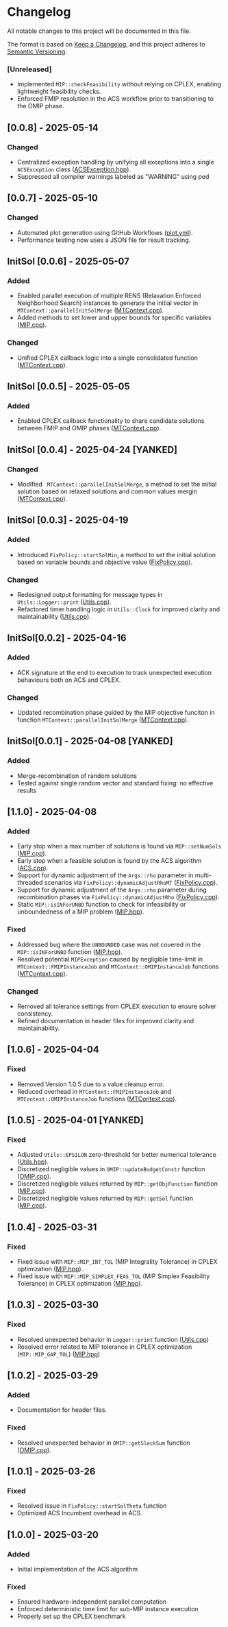 # Changelog

All notable changes to this project will be documented in this file.

The format is based on [Keep a Changelog](https://keepachangelog.com/en/1.0.0/), and this project adheres to [Semantic Versioning](https://semver.org/spec/v2.0.0.html).


### [Unreleased]  
- Implemented `MIP::checkFeasibility` without relying on CPLEX, enabling lightweight feasibility checks.  
- Enforced FMIP resolution in the ACS workflow prior to transitioning to the OMIP phase.


## [0.0.8] - 2025-05-14  
### Changed  
- Centralized exception handling by unifying all exceptions into a single `ACSException` class ([ACSException.hpp](code/include/ACSException.hpp)).  
- Suppressed all compiler warnings labeled as "WARNING" using ped


## [0.0.7] - 2025-05-10  
### Changed  
- Automated plot generation using GitHub Workflows ([plot.yml](.github/workflows/plot.yml)).  
- Performance testing now uses a JSON file for result tracking.  


## InitSol [0.0.6] - 2025-05-07  
### Added  
- Enabled parallel execution of multiple RENS (Relaxation Enforced Neighborhood Search) instances to generate the initial vector in `MTContext::parallelInitSolMerge` ([MTContext.cpp](code/source/MTContext.cpp)). 
- Added methods to set lower and upper bounds for specific variables ([MIP.cpp](code/source/MIP.cpp)).  

### Changed  
- Unified CPLEX callback logic into a single consolidated function ([MTContext.cpp](code/source/MTContext.cpp)).  


## InitSol [0.0.5] - 2025-05-05
### Added  
- Enabled CPLEX callback functionality to share candidate solutions between FMIP and OMIP phases ([MTContext.cpp](code/source/MTContext.cpp)).  


## InitSol [0.0.4] - 2025-04-24 [YANKED]
### Changed 
- Modified ` MTContext::parallelInitSolMerge`, a method to set the initial solution based on relaxed solutions and common values mergin ([MTContext.cpp](code/source/MTContext.cpp)).  


## InitSol [0.0.3] - 2025-04-19  
### Added  
- Introduced `FixPolicy::startSolMin`, a method to set the initial solution based on variable bounds and objective value ([FixPolicy.cpp](code/source/FixPolicy.cpp)).  

### Changed  
- Redesigned output formatting for message types in `Utils::Logger::print` ([Utils.cpp](code/source/Utils.cpp)).  
- Refactored timer handling logic in `Utils::Clock` for improved clarity and maintainability ([Utils.cpp](code/source/Utils.cpp)).  


## InitSol[0.0.2] - 2025-04-16
### Added
- ACK signature at the end to execution to track unexpected execution behaviours both on ACS and CPLEX.

### Changed
- Updated recombination phase guided by the MIP objective funciton in function `MTContext::parallelInitSolMerge` ([MTContext.cpp](code/source/MTContext.cpp)).


## InitSol[0.0.1] - 2025-04-08 [YANKED]
### Added
- Merge-recombination of random solutions
- Tested against single random vector and standard fixing: no effective results


## [1.1.0] - 2025-04-08
### Added
- Early stop when a max number of solutions is found via `MIP::setNumSols` ([MIP.cpp](code/source/MIP.cpp)).
- Early stop when a feasible solution is found by the ACS algorithm ([ACS.cpp](code/source/ACS.cpp)).
- Support for dynamic adjustment of the `Args::rho` parameter in multi-threaded scenarios via `FixPolicy::dynamicAdjustRhoMT` ([FixPolicy.cpp](code/source/FixPolicy.cpp)).
- Support for dynamic adjustment of the `Args::rho` parameter during recombination phases via `FixPolicy::dynamicAdjustRho` ([FixPolicy.cpp](code/source/FixPolicy.cpp)).
- Static `MIP::isINForUNBD` function to check for infeasibility or unboundedness of a MIP problem ([MIP.hpp](code/include/MIP.hpp)).

### Fixed
- Addressed bug where the `UNBOUNDED` case was not covered in the `MIP::isINForUNBD` function ([MIP.hpp](code/include/MIP.hpp)).
- Resolved potential `MIPException` caused by negligible time-limit in `MTContext::FMIPInstanceJob` and `MTContext::OMIPInstanceJob` functions ([MTContext.cpp](code/source/MTContext.cpp)).

### Changed
- Removed all tolerance settings from CPLEX execution to ensure solver consistency.
- Refined documentation in header files for improved clarity and maintainability.


## [1.0.6] - 2025-04-04  
### Fixed  
- Removed Version 1.0.5 due to a value cleanup error.  
- Reduced overhead in `MTContext::FMIPInstanceJob` and `MTContext::OMIPInstanceJob` functions ([MTContext.cpp](code/source/MTContext.cpp)).


## [1.0.5] - 2025-04-01 [YANKED]
### Fixed
- Adjusted `Utils::EPSILON` zero-threshold for better numerical tolerance ([Utils.hpp](code/source/Utils.cpp)).
- Discretized negligible values in `OMIP::updateBudgetConstr` function ([OMIP.cpp](code/source/OMIP.cpp)).
- Discretized negligible values returned by `MIP::getObjFunction` function ([MIP.cpp](code/source/MIP.cpp)).
- Discretized negligible values returned by `MIP::getSol` function ([MIP.cpp](code/source/MIP.cpp)).


## [1.0.4] - 2025-03-31
### Fixed
- Fixed issue with `MIP::MIP_INT_TOL` (MIP Integrality Tolerance) in CPLEX optimization ([MIP.hpp](code/include/MIP.hpp)).
- Fixed issue with `MIP::MIP_SIMPLEX_FEAS_TOL` (MIP Simplex Feasibility Tolerance) in CPLEX optimization ([MIP.hpp](code/include/MIP.hpp)).


## [1.0.3] - 2025-03-30
### Fixed
- Resolved unexpected behavior in `Logger::print` function ([Utils.cpp](code/source/Utils.cpp))
- Resolved error related to MIP tolerance in CPLEX optimization (`MIP::MIP_GAP_TOL`) ([MIP.hpp](code/include/MIP.hpp))


## [1.0.2] - 2025-03-29
### Added
- Documentation for header files.

### Fixed
- Resolved unexpected behavior in `OMIP::getSlackSum` function ([OMIP.cpp](code/source/OMIP.cpp)).


## [1.0.1] - 2025-03-26
### Fixed
- Resolved issue in `FixPolicy::startSolTheta` function
- Optimized ACS Incumbent overhead in ACS


## [1.0.0] - 2025-03-20
### Added
- Initial implementation of the ACS algorithm  

### Fixed
- Ensured hardware-independent parallel computation  
- Enforced deterministic time limit for sub-MIP instance execution  
- Properly set up the CPLEX benchmark  

<!--
## [Unreleased]
- Add new changes here before the next release.

## [1.0.0] - YYYY-MM-DD
### Added
- Initial release of the project.

<!-- Add future versions below -->

<!--
## [0.1.0] - YYYY-MM-DD
### Added
- Project setup and initial development.-->

